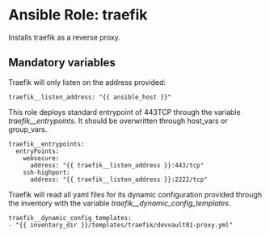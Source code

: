 # Ansible Role: traefik

Installs traefik as a reverse proxy.

## Mandatory variables

Traefik will only listen on the address provided:

```
traefik__listen_address: "{{ ansible_host }}"
```

This role deploys standard entrypoint of 443TCP through the variable _traefik__entrypoints_. It should be overwritten through host_vars or group_vars.

```
traefik__entrypoints:
  entryPoints:
    websecure:
      address: "{{ traefik__listen_address }}:443/tcp"
    ssh-highport:
      address: "{{ traefik__listen_address }}:2222/tcp"
```

Traefik will read all yaml files for its dynamic configuration provided through the inventory with the variable _traefik__dynamic_config_templates_.

```
traefik__dynamic_config_templates:
- "{{ inventory_dir }}/templates/traefik/devvault01-proxy.yml"
```
